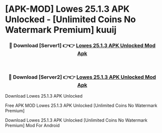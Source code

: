 # [APK-MOD] Lowes 25.1.3 APK Unlocked - [Unlimited Coins No Watermark Premium] kuuij



<div align="center">
<h3>🔴 Download [Server1] 👉👉 <a href="https://momento.my/?title=Lowes_25.1.3_APK_Unlocked">Lowes 25.1.3 APK Unlocked Mod Apk</a></h3><br>

<h3>🔴 Download [Server2] 👉👉 <a href="https://momento.my/?title=Lowes_25.1.3_APK_Unlocked">Lowes 25.1.3 APK Unlocked Mod Apk</a></h3>
</div>



Download Lowes 25.1.3 APK Unlocked 

Free APK MOD Lowes 25.1.3 APK Unlocked [Unlimited Coins No Watermark Premium]

Download Lowes 25.1.3 APK Unlocked [Unlimited Coins No Watermark Premium] Mod For Android
